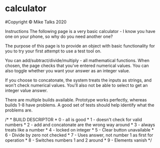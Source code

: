 # calculator
#Copyright © Mike Talks 2020


Instructions
The following page is a very basic calculator - I know you have one on your phone, so why do you need another one?

The purpose of this page is to provide an object with basic functionality for you to try your first attempt to use a test tool on.

You can add/subtract/divide/multiply - all mathematical functions. When chosen, the page checks that you've entered numerical values. You can also toggle whether you want your answer as an integer value.

If you choose to concatonate, the system treats the inputs as strings, and won't check numerical values. You'll also not be able to select to get an integer value answer.

There are multiple builds available. Prototype works perfectly, whereas builds 1-8 have problems. A good set of tests should help identify what the problems are.

/*
       * BUILD DESCRIPTOR
       * 0 - all is good
       * 1 - doesn't check for valid numbers
       * 2 - add and concatonate are the wrong way around
       * 3 - always treats like a number
       * 4 - locked on integer
       * 5 - Clear button unavailable
       * 6 - Divide by zero not checked
       * 7 - Uses answer, not number 1 as first for operation
       * 8 - Switches numbers 1 and 2 around
       * 9 - Elements vanish
       */
